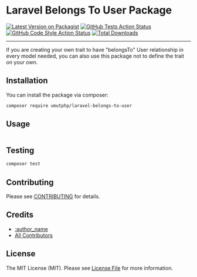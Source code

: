 # Laravel Belongs To User Package

[![Latest Version on Packagist](https://img.shields.io/packagist/v/vendor_slug/package_slug.svg?style=flat-square)](https://packagist.org/packages/umutphp/laravel-belongs-to-user)
[![GitHub Tests Action Status](https://img.shields.io/github/workflow/status/vendor_slug/package_slug/run-tests?label=tests)](https://github.com/umutphp/laravel-belongs-to-user/actions?query=workflow%3Arun-tests+branch%3Amaster)
[![GitHub Code Style Action Status](https://img.shields.io/github/workflow/status/vendor_slug/package_slug/Check%20&%20fix%20styling?label=code%20style)](https://github.com/umutphp/laravel-belongs-to-user/actions?query=workflow%3A"Check+%26+fix+styling"+branch%3Amaster)
[![Total Downloads](https://img.shields.io/packagist/dt/umutphp/laravel-belongs-to-user.svg?style=flat-square)](https://packagist.org/packages/umutphp/laravel-belongs-to-user)

---

If you are creating your own trait to have "belongsTo" User relationship in every model needed, you can also use this package not to define the trait on your own. 

## Installation

You can install the package via composer:

```bash
composer require umutphp/laravel-belongs-to-user
```

## Usage

```php

```

## Testing

```bash
composer test
```

## Contributing

Please see [CONTRIBUTING](.github/CONTRIBUTING.md) for details.

## Credits

- [:author_name](https://github.com/:author_username)
- [All Contributors](../../contributors)

## License

The MIT License (MIT). Please see [License File](LICENSE.md) for more information.
